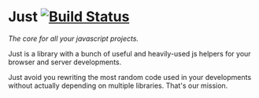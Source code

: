 # Just [![Build Status](https://travis-ci.org/justjs/just.svg?branch=master)](https://travis-ci.org/justjs/just)

*The core for all your javascript projects.*

Just is a library with a bunch of useful and heavily-used js helpers for your browser and server developments.

Just avoid you rewriting the most random code used in your developments without actually depending on multiple libraries. That's our mission.
